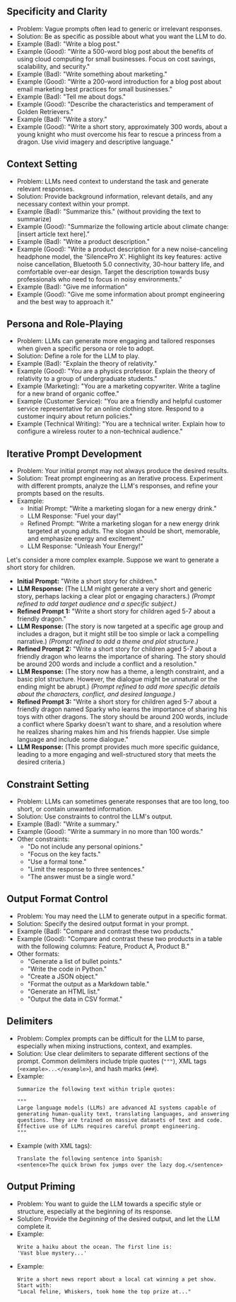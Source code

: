 ## Specificity and Clarity

*   Problem: Vague prompts often lead to generic or irrelevant responses.
*   Solution: Be as specific as possible about what you want the LLM to do.
*   Example (Bad): "Write a blog post."
*   Example (Good): "Write a 500-word blog post about the benefits of using cloud computing for small businesses. Focus on cost savings, scalability, and security."
*   Example (Bad): "Write something about marketing."
*   Example (Good): "Write a 200-word introduction for a blog post about email marketing best practices for small businesses."
*   Example (Bad): "Tell me about dogs."
*   Example (Good): "Describe the characteristics and temperament of Golden Retrievers."
*   Example (Bad): "Write a story."
*   Example (Good): "Write a short story, approximately 300 words, about a young knight who must overcome his fear to rescue a princess from a dragon.  Use vivid imagery and descriptive language."

## Context Setting

*   Problem: LLMs need context to understand the task and generate relevant responses.
*   Solution: Provide background information, relevant details, and any necessary context within your prompt.
*   Example (Bad): "Summarize this." (without providing the text to summarize)
*   Example (Good): "Summarize the following article about climate change: \[insert article text here]."
*   Example (Bad): "Write a product description."
*   Example (Good): "Write a product description for a new noise-canceling headphone model, the 'SilencePro X'.  Highlight its key features: active noise cancellation, Bluetooth 5.0 connectivity, 30-hour battery life, and comfortable over-ear design. Target the description towards busy professionals who need to focus in noisy environments."
*	Example (Bad): "Give me information"
*   Example (Good): "Give me some information about prompt engineering and the best way to approach it."

## Persona and Role-Playing

*   Problem: LLMs can generate more engaging and tailored responses when given a specific persona or role to adopt.
*   Solution: Define a role for the LLM to play.
*   Example (Bad): "Explain the theory of relativity."
*   Example (Good): "You are a physics professor. Explain the theory of relativity to a group of undergraduate students."
*   Example (Marketing): "You are a marketing copywriter. Write a tagline for a new brand of organic coffee."
*   Example (Customer Service): "You are a friendly and helpful customer service representative for an online clothing store. Respond to a customer inquiry about return policies."
*   Example (Technical Writing): "You are a technical writer. Explain how to configure a wireless router to a non-technical audience."

## Iterative Prompt Development

*   Problem: Your initial prompt may not always produce the desired results.
*   Solution: Treat prompt engineering as an iterative process. Experiment with different prompts, analyze the LLM's responses, and refine your prompts based on the results.
*   Example:
    *   Initial Prompt: "Write a marketing slogan for a new energy drink."
    *   LLM Response: "Fuel your day!"
    *   Refined Prompt: "Write a marketing slogan for a new energy drink targeted at young adults. The slogan should be short, memorable, and emphasize energy and excitement."
    *   LLM Response: "Unleash Your Energy!"

Let's consider a more complex example. Suppose we want to generate a short story for children.

*   **Initial Prompt:** "Write a short story for children."
*   **LLM Response:** (The LLM might generate a very short and generic story, perhaps lacking a clear plot or engaging characters.) *(Prompt refined to add target audience and a specific subject.)*
*   **Refined Prompt 1:** "Write a short story for children aged 5-7 about a friendly dragon."
*   **LLM Response:** (The story is now targeted at a specific age group and includes a dragon, but it might still be too simple or lack a compelling narrative.) *(Prompt refined to add a theme and plot structure.)*
*   **Refined Prompt 2:** "Write a short story for children aged 5-7 about a friendly dragon who learns the importance of sharing. The story should be around 200 words and include a conflict and a resolution."
*   **LLM Response:** (The story now has a theme, a length constraint, and a basic plot structure.  However, the dialogue might be unnatural or the ending might be abrupt.) *(Prompt refined to add more specific details about the characters, conflict, and desired language.)*
*   **Refined Prompt 3:** "Write a short story for children aged 5-7 about a friendly dragon named Sparky who learns the importance of sharing his toys with other dragons. The story should be around 200 words, include a conflict where Sparky doesn't want to share, and a resolution where he realizes sharing makes him and his friends happier. Use simple language and include some dialogue."
*   **LLM Response:** (This prompt provides much more specific guidance, leading to a more engaging and well-structured story that meets the desired criteria.)

## Constraint Setting

*   Problem: LLMs can sometimes generate responses that are too long, too short, or contain unwanted information.
*   Solution: Use constraints to control the LLM's output.
*   Example (Bad): "Write a summary."
*   Example (Good): "Write a summary in no more than 100 words."
*   Other constraints:
    *   "Do not include any personal opinions."
    *   "Focus on the key facts."
    *   "Use a formal tone."
    *   "Limit the response to three sentences."
    *   "The answer must be a single word."

## Output Format Control

*   Problem: You may need the LLM to generate output in a specific format.
*   Solution: Specify the desired output format in your prompt.
*   Example (Bad): "Compare and contrast these two products."
*   Example (Good): "Compare and contrast these two products in a table with the following columns: Feature, Product A, Product B."
*   Other formats:
    *   "Generate a list of bullet points."
    *   "Write the code in Python."
    *   "Create a JSON object."
    *   "Format the output as a Markdown table."
    *   "Generate an HTML list."
    *   "Output the data in CSV format."

## Delimiters

*   Problem:  Complex prompts can be difficult for the LLM to parse, especially when mixing instructions, context, and examples.
*   Solution: Use clear delimiters to separate different sections of the prompt.  Common delimiters include triple quotes (`"""`), XML tags (`<example>...</example>`), and hash marks (`###`).
*   Example:
    ```
    Summarize the following text within triple quotes:

    """
    Large language models (LLMs) are advanced AI systems capable of generating human-quality text, translating languages, and answering questions. They are trained on massive datasets of text and code. Effective use of LLMs requires careful prompt engineering.
    """
    ```
*   Example (with XML tags):
     ```
    Translate the following sentence into Spanish:
    <sentence>The quick brown fox jumps over the lazy dog.</sentence>
    ```

## Output Priming

*   Problem: You want to guide the LLM towards a specific style or structure, especially at the beginning of its response.
*   Solution: Provide the *beginning* of the desired output, and let the LLM complete it.
*   Example:
    ```
    Write a haiku about the ocean. The first line is:
    'Vast blue mystery...'
    ```
*   Example:
    ```
    Write a short news report about a local cat winning a pet show. Start with:
    "Local feline, Whiskers, took home the top prize at..."
    ```
